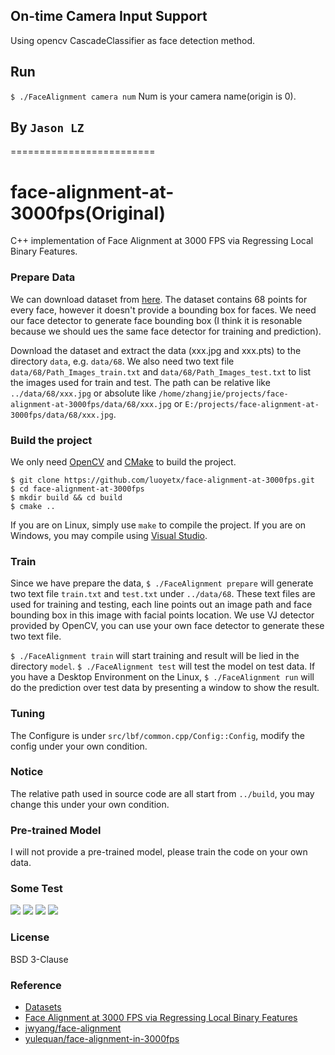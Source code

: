 ## On-time Camera Input Support

Using opencv CascadeClassifier as face detection method.

## Run

`$ ./FaceAlignment camera num`
Num is your camera name(origin is 0).

## By `Jason LZ`

=========================


face-alignment-at-3000fps(Original)
=========================

C++ implementation of Face Alignment at 3000 FPS via Regressing Local Binary Features.

### Prepare Data

We can download dataset from [here](dataset). The dataset contains 68 points for every face, however it doesn't provide a bounding box for faces. We need our face detector to generate face bounding box (I think it is resonable because we should ues the same face detector for training and prediction).

Download the dataset and extract the data (xxx.jpg and xxx.pts) to the directory `data`, e.g. `data/68`. We also need two text file `data/68/Path_Images_train.txt` and `data/68/Path_Images_test.txt` to list the images used for train and test. The path can be relative like `../data/68/xxx.jpg` or absolute like `/home/zhangjie/projects/face-alignment-at-3000fps/data/68/xxx.jpg` or `E:/projects/face-alignment-at-3000fps/data/68/xxx.jpg`.

### Build the project

We only need [OpenCV][opencv] and [CMake][cmake] to build the project.

```
$ git clone https://github.com/luoyetx/face-alignment-at-3000fps.git
$ cd face-alignment-at-3000fps
$ mkdir build && cd build
$ cmake ..
```

If you are on Linux, simply use `make` to compile the project. If you are on Windows, you may compile using [Visual Studio][vs].

### Train

Since we have prepare the data, `$ ./FaceAlignment prepare` will generate two text file `train.txt` and `test.txt` under `../data/68`. These text files are used for training and testing, each line points out an image path and face bounding box in this image with facial points location. We use VJ detector provided by OpenCV, you can use your own face detector to generate these two text file.

`$ ./FaceAlignment train` will start training and result will be lied in the directory `model`. `$ ./FaceAlignment test` will test the model on test data. If you have a Desktop Environment on the Linux, `$ ./FaceAlignment run` will do the prediction over test data by presenting a window to show the result.

### Tuning

The Configure is under `src/lbf/common.cpp/Config::Config`, modify the config under your own condition.

### Notice

The relative path used in source code are all start from `../build`, you may change this under your own condition.

### Pre-trained Model

I will not provide a pre-trained model, please train the code on your own data.

### Some Test

![](images/res1.png)
![](images/res2.png)
![](images/res3.png)
![](images/res4.png)

### License

BSD 3-Clause

### Reference

- [Datasets][dataset]
- [Face Alignment at 3000 FPS via Regressing Local Binary Features](http://research.microsoft.com/en-US/people/yichenw/cvpr14_facealignment.pdf)
- [jwyang/face-alignment](https://github.com/jwyang/face-alignment)
- [yulequan/face-alignment-in-3000fps](https://github.com/yulequan/face-alignment-in-3000fps)

[dataset]: http://ibug.doc.ic.ac.uk/resources/facial-point-annotations
[opencv]: http://opencv.org/
[cmake]: http://www.cmake.org/
[vs]: https://www.visualstudio.com/
